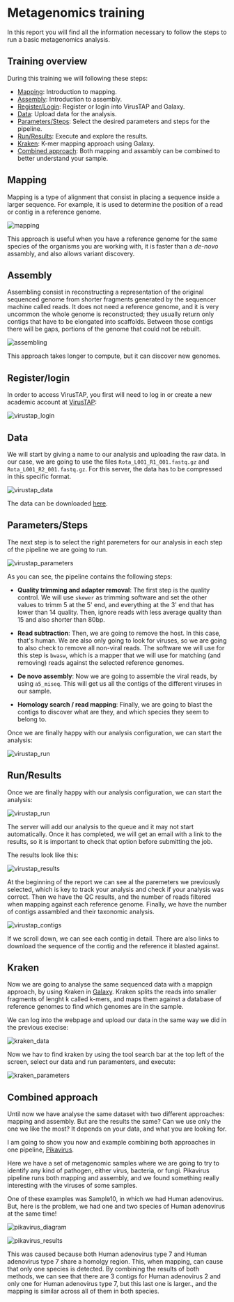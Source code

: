 # Metagenomics training

In this report you will find all the information necessary to follow the steps to run a basic metagenomics analysis.

## Training overview
During this training we will following these steps:
* [Mapping](#mapping): Introduction to mapping.
* [Assembly](#assembly): Introduction to assembly.
* [Register/Login](#register/login): Register or login into VirusTAP and Galaxy.
* [Data](#data): Upload data for the analysis.
* [Parameters/Steps](#parameters/steps): Select the desired parameters and steps for the pipeline.
* [Run/Results](#run/results): Execute and explore the results.
* [Kraken](#kraken): K-mer mapping approach using Galaxy.
* [Combined approach](#combinedapproach): Both mapping and assambly can be combined to better understand your sample.

## Mapping

Mapping is a type of alignment that consist in placing a sequence inside a larger sequence. For example, it is used to determine the position of a read or contig in a reference genome.

![mapping](https://software.broadinstitute.org/software/igv/sites/cancerinformatics.org.igv/files/images/del_multiple.jpg)

This approach is useful when you have a reference genome for the same species of the organisms you are working with, it is faster than a *de-novo* assambly, and also allows variant discovery.

## Assembly

Assembling consist in reconstructing a representation of the original sequenced genome from shorter fragments generated by the sequencer machine called reads. It does not need a reference genome, and it is very uncommon the whole genome is reconstructed; they usually return only contigs that have to be elongated into scaffolds. Between those contigs there will be gaps, portions of the genome that could not be rebuilt.

![assembling](https://i0.wp.com/thesequencingcenter.com/wp-content/uploads/2019/01/denovo_assembly.jpg?w=1000&ssl=1)

This approach takes longer to compute, but it can discover new genomes.

## Register/login

In order to access VirusTAP, you first will need to log in or create a new academic account at [VirusTAP](https://gph.niid.go.jp/virustap/system_in):

![virustap_login](../docs/images/virustap_login.png)

## Data

We will start by giving a name to our analysis and uploading the raw data. In our case, we are going to use the files `Rota_L001_R1_001.fastq.gz` and `Rota_L001_R2_001.fastq.gz`. For this server, the data has to be compressed in this specific format.

![virustap_data](../docs/images/virustap_data.png)

The data can be downloaded [here](https://we.tl/t-jMLNdSmn2K).

## Parameters/Steps

The next step is to select the right paremeters for our analysis in each step of the pipeline we are going to run.

![virustap_parameters](../docs/images/virustap_parameters.png)

As you can see, the pipeline contains the following steps:

- **Quality trimming and adapter removal**: The first step is the quality control. We will use `skewer` as trimming software and set the other values to trimm 5 at the 5' end, and everything at the 3' end that has lower than 14 quality. Then, ignore reads with less average quality than 15 and also shorter than 80bp.

- **Read subtraction**: Then, we are going to remove the host. In this case, that's human. We are also only going to look for viruses, so we are going to also check to remove all non-viral reads. The software we will use for this step is `bwasw`, which is a mapper that we will use for matching (and removing) reads against the selected reference genomes.

- **De novo assembly**: Now we are going to assemble the viral reads, by using `a5_miseq`. This will get us all the contigs of the different viruses in our sample.

- **Homology search / read mapping**: Finally, we are going to blast the contigs to discover what are they, and which species they seem to belong to.

Once we are finally happy with our analysis configuration, we can start the analysis:

![virustap_run](../docs/images/virustap_run.png)

## Run/Results

Once we are finally happy with our analysis configuration, we can start the analysis:

![virustap_run](../docs/images/virustap_run.png)

The server will add our analysis to the queue and it may not start automatically. Once it has completed, we will get an email with a link to the results, so it is important to check that option before submitting the job.

The results look like this:

![virustap_results](../docs/images/virustap_results.png)

At the beginning of the report we can see al the paremeters we previously selected, which is key to track your analysis and check if your analysis was correct. Then we have the QC results, and the number of reads filtered when mapping against each reference genome. Finally, we have the number of contigs assambled and their taxonomic analysis.

![virustap_contigs](../docs/images/virustap_contigs.png)

If we scroll down, we can see each contig in detail. There are also links to download the sequence of the contig and the reference it blasted against.

## Kraken

Now we are going to analyse the same sequenced data with a mappign approach, by using Kraken in [Galaxy](https://usegalaxy.org/). Kraken splits the reads into smaller fragments of lenght k called k-mers, and maps them against a database of reference genomes to find which genomes are in the sample.

We can log into the webpage and upload our data in the same way we did in the previous execise:

![kraken_data](../docs/images/kraken_data.png)

Now we hav to find kraken by using the tool search bar at the top left of the screen, select our data and run paramenters, and execute:

![kraken_parameters](../docs/images/kraken_parameters.png)



## Combined approach

Until now we have analyse the same dataset with two different approaches: mapping and assembly. But are the results the same? Can we use only the one we like the most? It depends on your data, and what you are looking for.

I am going to show you now and example combining both approaches in one pipeline, [Pikavirus](https://github.com/BU-ISCIII/PikaVirus).

Here we have a set of metagenomic samples where we are going to try to identify any kind of pathogen, either virus, bacteria, or fungi. Pikavirus pipeline runs both mapping and assembly, and we found something really interesting with the viruses of some samples.

One of these examples was Sample10, in which we had Human adenovirus. But, here is the problem, we had one and two species of Human adenovirus at the same time!

![pikavirus_diagram](../docs/images/pikavirus_diagram.png)

![pikavirus_results](../docs/images/pikavirus_results.png)

This was caused because both Human adenovirus type 7 and Human adenovirus type 7 share a homolgy region. This, when mapping, can cause that only one species is detected. By combining the results of both methods, we can see that there are 3 contigs for Human adenovirus 2 and only one for Human adenovirus type 7, but this last one is larger., and the mapping is similar across all of them in both species.
